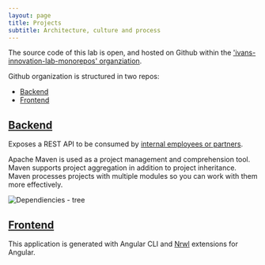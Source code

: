 ```yaml
---
layout: page
title: Projects
subtitle: Architecture, culture and process
---
```


The source code of this lab is open, and hosted on Github within the ['ivans-innovation-lab-monorepos' organziation](https://github.com/ivans-innovation-lab-monorepos). 

Github organization is structured in two repos:
- [Backend](https://github.com/ivans-innovation-lab-monorepos/my-company-backend)
- [Frontend](https://github.com/ivans-innovation-lab-monorepos/my-company-frontend)

## [Backend](https://github.com/ivans-innovation-lab-monorepos/my-company-backend)
Exposes a REST API to be consumed by [internal employees or partners](http://idugalic.pro/2017-12-26-API-Strategy/).

Apache Maven is used as a project management and comprehension tool. Maven supports project aggregation in addition to project inheritance. Maven processes projects with multiple modules so you can work with them more effectively.

![Dependiencies - tree](https://github.com/ivans-innovation-lab/ivans-innovation-lab.github.io/raw/master/img/my-company-dependencies.png)


## [Frontend](https://github.com/ivans-innovation-lab-monorepos/my-company-frontend)

This application is generated with Angular CLI and [Nrwl](https://nrwl.io/nx) extensions for Angular.
